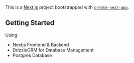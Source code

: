 This is a [Next.js](https://nextjs.org) project bootstrapped with [`create-next-app`](https://nextjs.org/docs/app/api-reference/cli/create-next-app).

## Getting Started

Using:
- Nextjs Frontend & Backend
- DrizzleORM for Database Management
- Postgres Database